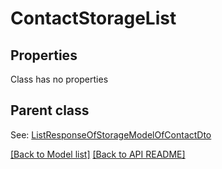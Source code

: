 
# ContactStorageList
## Properties
Class has no properties


## Parent class

See: [ListResponseOfStorageModelOfContactDto](ListResponseOfStorageModelOfContactDto.md)

[[Back to Model list]](Models.md) [[Back to API README]](README.md)

